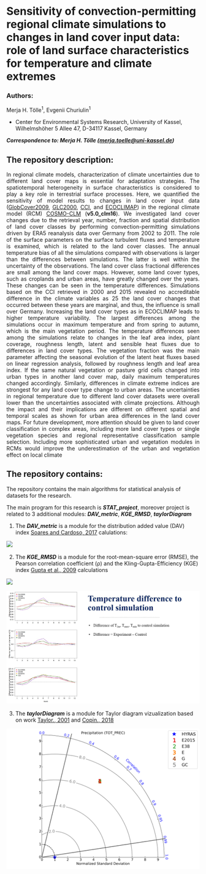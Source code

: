 # Sensitivity of convection-permitting regional climate simulations to changes in land cover input data: role of land surface characteristics for temperature and climate extremes

### Authors:
<p align="justify">
Merja H. Tölle<sup>1</sup>, Evgenii Churiulin<sup>1</sup>

- Center for Environmental Systems Research, University of Kassel, Wilhelmshöher 5 Allee 47, D-34117 Kassel, Germany

<em><strong>Correspondence to: Merja H. Tölle (merja.toelle@uni-kassel.de)</strong></em>

## The repository description:
<p align="justify">  
In regional climate models, characterization of climate uncertainties due to different land cover maps is essential for adaptation strategies. The spatiotemporal heterogeneity in surface characteristics is considered to play a key role in terrestrial surface processes. Here, we quantified the sensitivity of model results to changes in land cover input data (<a href="http://due.esrin.esa.int/page_globcover.php">GlobCover2009</a>, <a href="https://forobs.jrc.ec.europa.eu/products/glc2000/glc2000.php">GLC2000</a>, <a href="http://maps.elie.ucl.ac.be/CCI/viewer/download.php">CCI</a>, and <a href="http://www.umrcnrm.fr/spip.php?rubrique87&lang=en">ECOCLIMAP</a>) in the regional climate model (RCM) <a href="https://wiki.coast.hzg.de/clmcom ">COSMO-CLM</a> (<strong>v5.0_clm16</strong>). We investigated land cover changes due to the retrieval year, number, fraction and spatial distribution of land cover classes by performing convection-permitting simulations driven by ERA5 reanalysis data over Germany from 2002 to 2011. The role of the surface parameters on the surface turbulent fluxes and temperature is examined, which is related to the land cover classes. The annual temperature bias of all the simulations compared with observations is larger than the differences between simulations. The latter is well within the uncertainty of the observations. The land cover class fractional differences are small among the land cover maps. However, some land cover types, such as croplands and urban areas, have greatly changed over the years. These changes can be seen in the temperature differences. Simulations based on the CCI retrieved in 2000 and 2015 revealed no accreditable difference in the climate variables as
25 the land cover changes that occurred between these years are marginal, and thus, the influence is small over Germany. Increasing the land cover types as in ECOCLIMAP leads to higher temperature variability. The largest differences among the simulations occur in maximum temperature and from spring to autumn, which is the main vegetation period. The temperature differences seen among the simulations relate to changes in the leaf area index, plant coverage, roughness length, latent and sensible heat fluxes due to differences in land cover types. The vegetation fraction was the main parameter affecting the seasonal evolution of the latent heat fluxes based on linear regression analysis, followed by roughness length and leaf area index. If the same natural vegetation or pasture grid cells changed into urban types in another land cover map, daily maximum temperatures changed accordingly. Similarly, differences in climate extreme indices are strongest for any land cover type change to urban areas. The uncertainties in regional temperature due to different land cover datasets were overall lower than the uncertainties associated with climate projections. Although the impact and their implications are different on different spatial and temporal scales as shown for urban area differences in the land cover maps. For future development, more attention should be given to land cover classification in complex areas, including more land cover types or single vegetation species and regional representative classification sample selection. Including more sophisticated urban and vegetation modules in RCMs would improve the underestimation of the urban and vegetation effect on local climate
</p>
  
  
  
  
 ## The repository contains:
 
 The repository contains the main algorithms for statistical analysis of datasets for the research.

The main program for this research is ***STAT_project***, moreover project is related to 3 additional modules: ***DAV_metric***, ***KGE_RMSD***, ***taylorDiagram***


1. The ***DAV_metric*** is a module for the distribution added value (DAV) index [Soares and Cardoso, 2017][1] calulations:
<img src="https://render.githubusercontent.com/render/math?math=DAV =\frac{S_{EXP}-S_{CTR}}{S_{CTR}}">
  
2. The ***KGE_RMSD*** is a module for the root-mean-square error (RMSE), the Pearson correlation coefficient (ρ) and the Kling-Gupta-Efficiency (KGE) index [Gupta et al., 2009][2] calculations  

<img src="https://render.githubusercontent.com/render/math?math=KGE =1-\sqrt{(\rho-1)^{2}+(\frac{\sigma_{EXP}}{\sigma_{OBS}}-1)^{2}+(\frac{\mu_{EXP}}{\mu_{OBS}}-1)^{2}}">
 


![temp](https://github.com/EvgenyChur/LU_stat_system/blob/main/Temp_diff.JPG?raw=true)



3. The ***taylorDiagram*** is a module for Taylor diagram vizualization based on work [Taylor., 2001][3] and [Copin., 2018][4]

![taylorDiagram](https://github.com/EvgenyChur/LU_stat_system/blob/main/taylor_diagram.png?raw=true)











[1]: https://doi.org/10.1002/joc.5261
[2]: https://doi.org/10.1016/j.jhydrol.2009.08.003 
[3]: https://doi.org/10.1029/2000JD900719
[4]: https://gist.github.com/ycopin/3342888
